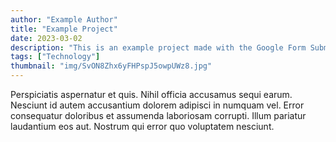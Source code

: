```yaml
---
author: "Example Author"
title: "Example Project"
date: 2023-03-02
description: "This is an example project made with the Google Form Submission."
tags: ["Technology"]
thumbnail: "img/SvON8Zhx6yFHPspJ5owpUWz8.jpg"
---
```


Perspiciatis aspernatur et quis. Nihil officia accusamus sequi earum. Nesciunt id autem accusantium dolorem adipisci in numquam vel. Error consequatur doloribus et assumenda laboriosam corrupti. Illum pariatur laudantium eos aut. Nostrum qui error quo voluptatem nesciunt.